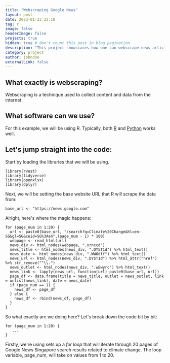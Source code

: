 ```yaml
---
title: "Webscraping Google News"
layout: post
date: 2023-01-23 22:10
tag: r
image: false
headerImage: false
projects: true
hidden: true # don't count this post in blog pagination
description: "This project showscases how one can webscrape news articles from Google News."
category: project
author: johndoe
externalLink: false
---
```


## What exactly is webscraping?

Webscraping is a technique used to collect content and data from the internet.

## What software can we use?

For this example, we will be using R. Typically, both [R][1] and [Python][2] works well.

## Let's jump straight into the code:

Start by loading the libraries that we will be using.

```{r}
library(rvest)
library(tidyverse)
library(openxlsx)
library(dplyr)
```

Next, we will be setting the base website URL that R will scrape the data from:

```{r}
base_url <- "https://news.google.com"
```

Alright, here's where the magic happens:

```{r}
for (page_num in 1:20) {
  url <- paste0(base_url, "/search?q=Climate%20Change&hl=en-SG&gl=SG&ceid=SG%3Aen",(page_num - 1) * 100)
  webpage <- read_html(url)
  news_div <- html_nodes(webpage, ".xrnccd")
  news_title <- html_nodes(news_div, ".DY5T1d") %>% html_text()
  news_date <- html_nodes(news_div, ".WW6dff") %>% html_text()
  news_url <- html_nodes(news_div, ".DY5T1d") %>% html_attr("href") %>% str_remove("^\\.")
  news_outlet <- html_nodes(news_div, ".wEwyrc") %>% html_text()
  news_link <- lapply(news_url, function(url) paste0(base_url, url))
  page_df <- data.frame(title = news_title, outlet = news_outlet, link = unlist(news_link), date = news_date)
  if (page_num == 1) {
    news_df <- page_df
  } else {
    news_df <- rbind(news_df, page_df)
  }
}
```

So what exactly are we doing here? Let's break down the code bit by bit:

```{r}
for (page_num in 1:20) {
   ...
}
```
Firstly, we're using sets up a *for loop* that will iterate through 20 pages of Google News Singapore search results related to climate change. The loop variable, page_num, will take on values from 1 to 20.







[1]: https://posit.co/products/open-source/rstudio/
[2]: https://www.python.org



